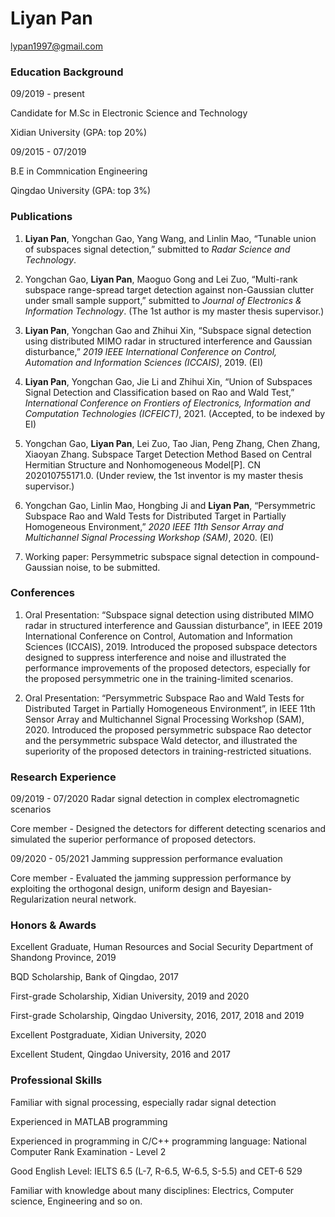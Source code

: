 # Liyan Pan

lypan1997@gmail.com

### Education Background

09/2019 - present

Candidate for M.Sc in Electronic Science and Technology

Xidian University   (GPA: top 20%)
                   
09/2015 - 07/2019

B.E in Commnication Engineering

Qingdao University  (GPA: top 3%)
                   
### Publications

1. **Liyan Pan**, Yongchan Gao, Yang Wang, and Linlin Mao, “Tunable union of subspaces signal detection,” submitted to _Radar Science and Technology_.

2. Yongchan Gao, **Liyan Pan**, Maoguo Gong and Lei Zuo, “Multi-rank subspace range-spread target detection against non-Gaussian clutter under small sample support,” submitted to _Journal of Electronics & Information Technology_. (The 1st author is my master thesis supervisor.)

3. **Liyan Pan**, Yongchan Gao and Zhihui Xin, “Subspace signal detection using distributed MIMO radar in structured interference and Gaussian disturbance,” _2019 IEEE International Conference on Control, Automation and Information Sciences (ICCAIS)_, 2019. (EI)

4. **Liyan Pan**, Yongchan Gao, Jie Li and Zhihui Xin, “Union of Subspaces Signal Detection and Classification based on Rao and Wald Test,” _International Conference on Frontiers of Electronics, Information and Computation Technologies (ICFEICT)_, 2021. (Accepted, to be indexed by EI)

5. Yongchan Gao, **Liyan Pan**, Lei Zuo, Tao Jian, Peng Zhang, Chen Zhang, Xiaoyan Zhang. Subspace Target Detection Method Based on Central Hermitian Structure and Nonhomogeneous Model[P]. CN 202010755171.0. (Under review, the 1st inventor is my master thesis supervisor.)

6. Yongchan Gao, Linlin Mao, Hongbing Ji and **Liyan Pan**, “Persymmetric Subspace Rao and Wald Tests for Distributed Target in Partially Homogeneous Environment,” _2020 IEEE 11th Sensor Array and Multichannel Signal Processing Workshop (SAM)_, 2020. (EI)

7. Working paper: Persymmetric subspace signal detection in compound-Gaussian noise, to be submitted.

### Conferences

1. Oral Presentation: “Subspace signal detection using distributed MIMO radar in structured interference and Gaussian disturbance”, in IEEE 2019 International Conference on Control, Automation and Information Sciences (ICCAIS), 2019. Introduced the proposed subspace detectors designed to suppress interference and noise and illustrated the performance improvements of the proposed detectors, especially for the proposed persymmetric one in the training-limited scenarios.

2. Oral Presentation: “Persymmetric Subspace Rao and Wald Tests for Distributed Target in Partially Homogeneous Environment”, in IEEE 11th Sensor Array and Multichannel Signal Processing Workshop (SAM), 2020. Introduced the proposed persymmetric subspace Rao detector and the persymmetric subspace Wald detector, and illustrated the superiority of the proposed detectors in training-restricted situations.

### Research Experience

09/2019 - 07/2020   Radar signal detection in complex electromagnetic scenarios

Core member - Designed the detectors for different detecting scenarios and simulated the superior performance of proposed detectors.

09/2020 - 05/2021   Jamming suppression performance evaluation

Core member - Evaluated the jamming suppression performance by exploiting the orthogonal design, uniform design and Bayesian-Regularization neural network.

### Honors & Awards

Excellent Graduate, Human Resources and Social Security Department of Shandong Province, 2019

BQD Scholarship, Bank of Qingdao, 2017

First-grade Scholarship, Xidian University, 2019 and 2020

First-grade Scholarship, Qingdao University, 2016, 2017, 2018 and 2019

Excellent Postgraduate, Xidian University, 2020

Excellent Student, Qingdao University, 2016 and 2017

### Professional Skills

Familiar with signal processing, especially radar signal detection

Experienced in MATLAB programming

Experienced in programming in C/C++ programming language: National Computer Rank Examination - Level 2

Good English Level: IELTS 6.5 (L-7, R-6.5, W-6.5, S-5.5) and CET-6 529

Familiar with knowledge about many disciplines: Electrics, Computer science, Engineering and so on.
